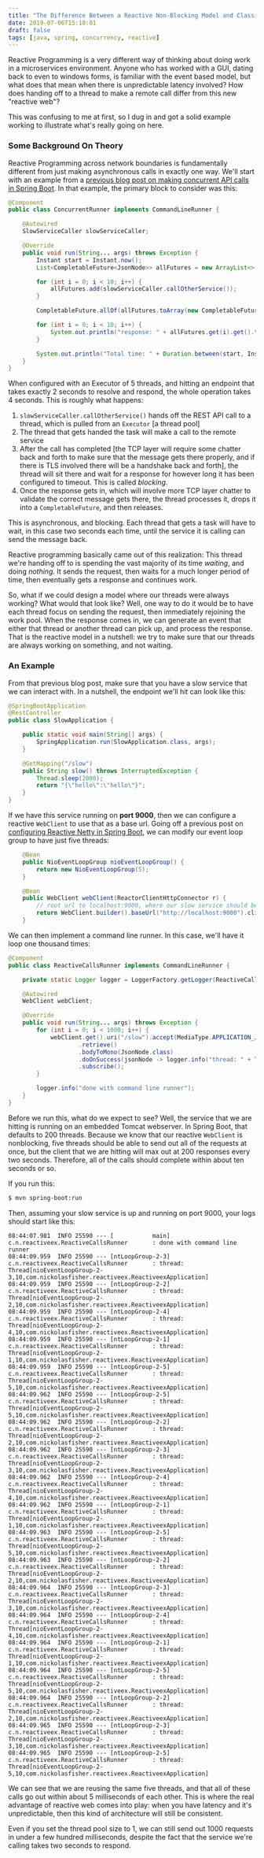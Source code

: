 ```yaml
---
title: "The Difference Between a Reactive Non-Blocking Model and Classic Asynchronous Code"
date: 2019-07-06T15:10:01
draft: false
tags: [java, spring, concurrency, reactive]
---
```


Reactive Programming is a very different way of thinking about doing work in a microservices environment. Anyone who has worked with a GUI, dating back to even to windows forms, is familiar with the event based model, but what does that mean when there is unpredictable latency involved? How does handing off to a thread to make a remote call differ from this new "reactive web"?

This was confusing to me at first, so I dug in and got a solid example working to illustrate what's really going on here.

### Some Background On Theory

Reactive Programming across network boundaries is fundamentally different from just making asynchronous calls in exactly one way. We'll start with an example from a [previous blog post on making concurrent API calls in Spring Boot](https://nickolasfisher.com/blog/how-to-make-concurrent-service-api-calls-in-java-using-spring-boot). In that example, the primary block to consider was this:

```java
@Component
public class ConcurrentRunner implements CommandLineRunner {

    @Autowired
    SlowServiceCaller slowServiceCaller;

    @Override
    public void run(String... args) throws Exception {
        Instant start = Instant.now();
        List<CompletableFuture<JsonNode>> allFutures = new ArrayList<>();

        for (int i = 0; i < 10; i++) {
            allFutures.add(slowServiceCaller.callOtherService());
        }

        CompletableFuture.allOf(allFutures.toArray(new CompletableFuture[0])).join();

        for (int i = 0; i < 10; i++) {
            System.out.println("response: " + allFutures.get(i).get().toString());
        }

        System.out.println("Total time: " + Duration.between(start, Instant.now()).getSeconds());
    }
}

```

When configured with an Executor of 5 threads, and hitting an endpoint that takes exactly 2 seconds to resolve and respond, the whole operation takes 4 seconds. This is roughly what happens:

1. `slowServiceCaller.callOtherService()` hands off the REST API call to a thread, which is pulled from an `Executor` \[a thread pool\]
2. The thread that gets handed the task will make a call to the remote service
3. After the call has completed \[the TCP layer will require some chatter back and forth to make sure that the message gets there properly, and if there is TLS involved there will be a handshake back and forth\], the thread will sit there and wait for a response for however long it has been configured to timeout. This is called _blocking_.
4. Once the response gets in, which will involve more TCP layer chatter to validate the correct message gets there, the thread processes it, drops it into a `CompletableFuture`, and then releases.

This is asynchronous, and blocking. Each thread that gets a task will have to wait, in this case two seconds each time, until the service it is calling can send the message back.

Reactive programming basically came out of this realization: This thread we're handing off to is spending the vast majority of its time _waiting_, and doing _nothing_. It sends the request, then waits for a much longer period of time, then eventually gets a response and continues work.

So, what if we could design a model where our threads were always working? What would that look like? Well, one way to do it would be to have each thread focus on sending the request, then immediately rejoining the work pool. When the response comes in, we can generate an event that either that thread or another thread can pick up, and process the response. That is the reactive model in a nutshell: we try to make sure that our threads are always working on something, and not waiting.

### An Example

From that previous blog post, make sure that you have a slow service that we can interact with. In a nutshell, the endpoint we'll hit can look like this:

```java
@SpringBootApplication
@RestController
public class SlowApplication {

    public static void main(String[] args) {
        SpringApplication.run(SlowApplication.class, args);
    }

    @GetMapping("/slow")
    public String slow() throws InterruptedException {
        Thread.sleep(2000);
        return "{\"hello\":\"hello\"}";
    }
}

```

If we have this service running on **port 9000**, then we can configure a reactive `WebClient` to use that as a base url. Going off a previous post on [configuring Reactive Netty in Spring Boot](https://nickolasfisher.com/blog/how-to-configure-reactive-netty-in-spring-boot-in-depth), we can modify our event loop group to have just five threads:

```java
    @Bean
    public NioEventLoopGroup nioEventLoopGroup() {
        return new NioEventLoopGroup(5);
    }

    @Bean
    public WebClient webClient(ReactorClientHttpConnector r) {
        // root url to localhost:9000, where our slow service should be running
        return WebClient.builder().baseUrl("http://localhost:9000").clientConnector(r).build();
    }

```

We can then implement a command line runner. In this case, we'll have it loop one thousand times:

```java
@Component
public class ReactiveCallsRunner implements CommandLineRunner {

    private static Logger logger = LoggerFactory.getLogger(ReactiveCallsRunner.class);

    @Autowired
    WebClient webClient;

    @Override
    public void run(String... args) throws Exception {
        for (int i = 0; i < 1000; i++) {
            webClient.get().uri("/slow").accept(MediaType.APPLICATION_JSON)
                    .retrieve()
                    .bodyToMono(JsonNode.class)
                    .doOnSuccess(jsonNode -> logger.info("thread: " + Thread.currentThread()))
                    .subscribe();
        }

        logger.info("done with command line runner");
    }
}

```

Before we run this, what do we expect to see? Well, the service that we are hitting is running on an embedded Tomcat webserver. In Spring Boot, that defaults to 200 threads. Because we know that our reactive `WebClient` is nonblocking, five threads should be able to send out all of the requests at once, but the client that we are hitting will max out at 200 responses every two seconds. Therefore, all of the calls should complete within about ten seconds or so.

If you run this:

```bash
$ mvn spring-boot:run

```

Then, assuming your slow service is up and running on port 9000, your logs should start like this:

```
08:44:07.981  INFO 25590 --- [           main] c.n.reactiveex.ReactiveCallsRunner       : done with command line runner
08:44:09.959  INFO 25590 --- [ntLoopGroup-2-3] c.n.reactiveex.ReactiveCallsRunner       : thread: Thread[nioEventLoopGroup-2-3,10,com.nickolasfisher.reactiveex.ReactiveexApplication]
08:44:09.959  INFO 25590 --- [ntLoopGroup-2-2] c.n.reactiveex.ReactiveCallsRunner       : thread: Thread[nioEventLoopGroup-2-2,10,com.nickolasfisher.reactiveex.ReactiveexApplication]
08:44:09.959  INFO 25590 --- [ntLoopGroup-2-4] c.n.reactiveex.ReactiveCallsRunner       : thread: Thread[nioEventLoopGroup-2-4,10,com.nickolasfisher.reactiveex.ReactiveexApplication]
08:44:09.959  INFO 25590 --- [ntLoopGroup-2-1] c.n.reactiveex.ReactiveCallsRunner       : thread: Thread[nioEventLoopGroup-2-1,10,com.nickolasfisher.reactiveex.ReactiveexApplication]
08:44:09.959  INFO 25590 --- [ntLoopGroup-2-5] c.n.reactiveex.ReactiveCallsRunner       : thread: Thread[nioEventLoopGroup-2-5,10,com.nickolasfisher.reactiveex.ReactiveexApplication]
08:44:09.962  INFO 25590 --- [ntLoopGroup-2-5] c.n.reactiveex.ReactiveCallsRunner       : thread: Thread[nioEventLoopGroup-2-5,10,com.nickolasfisher.reactiveex.ReactiveexApplication]
08:44:09.962  INFO 25590 --- [ntLoopGroup-2-2] c.n.reactiveex.ReactiveCallsRunner       : thread: Thread[nioEventLoopGroup-2-2,10,com.nickolasfisher.reactiveex.ReactiveexApplication]
08:44:09.962  INFO 25590 --- [ntLoopGroup-2-3] c.n.reactiveex.ReactiveCallsRunner       : thread: Thread[nioEventLoopGroup-2-3,10,com.nickolasfisher.reactiveex.ReactiveexApplication]
08:44:09.962  INFO 25590 --- [ntLoopGroup-2-4] c.n.reactiveex.ReactiveCallsRunner       : thread: Thread[nioEventLoopGroup-2-4,10,com.nickolasfisher.reactiveex.ReactiveexApplication]
08:44:09.962  INFO 25590 --- [ntLoopGroup-2-1] c.n.reactiveex.ReactiveCallsRunner       : thread: Thread[nioEventLoopGroup-2-1,10,com.nickolasfisher.reactiveex.ReactiveexApplication]
08:44:09.963  INFO 25590 --- [ntLoopGroup-2-5] c.n.reactiveex.ReactiveCallsRunner       : thread: Thread[nioEventLoopGroup-2-5,10,com.nickolasfisher.reactiveex.ReactiveexApplication]
08:44:09.963  INFO 25590 --- [ntLoopGroup-2-2] c.n.reactiveex.ReactiveCallsRunner       : thread: Thread[nioEventLoopGroup-2-2,10,com.nickolasfisher.reactiveex.ReactiveexApplication]
08:44:09.964  INFO 25590 --- [ntLoopGroup-2-3] c.n.reactiveex.ReactiveCallsRunner       : thread: Thread[nioEventLoopGroup-2-3,10,com.nickolasfisher.reactiveex.ReactiveexApplication]
08:44:09.964  INFO 25590 --- [ntLoopGroup-2-4] c.n.reactiveex.ReactiveCallsRunner       : thread: Thread[nioEventLoopGroup-2-4,10,com.nickolasfisher.reactiveex.ReactiveexApplication]
08:44:09.964  INFO 25590 --- [ntLoopGroup-2-1] c.n.reactiveex.ReactiveCallsRunner       : thread: Thread[nioEventLoopGroup-2-1,10,com.nickolasfisher.reactiveex.ReactiveexApplication]
08:44:09.964  INFO 25590 --- [ntLoopGroup-2-5] c.n.reactiveex.ReactiveCallsRunner       : thread: Thread[nioEventLoopGroup-2-5,10,com.nickolasfisher.reactiveex.ReactiveexApplication]
08:44:09.964  INFO 25590 --- [ntLoopGroup-2-2] c.n.reactiveex.ReactiveCallsRunner       : thread: Thread[nioEventLoopGroup-2-2,10,com.nickolasfisher.reactiveex.ReactiveexApplication]
08:44:09.965  INFO 25590 --- [ntLoopGroup-2-3] c.n.reactiveex.ReactiveCallsRunner       : thread: Thread[nioEventLoopGroup-2-3,10,com.nickolasfisher.reactiveex.ReactiveexApplication]
08:44:09.965  INFO 25590 --- [ntLoopGroup-2-5] c.n.reactiveex.ReactiveCallsRunner       : thread: Thread[nioEventLoopGroup-2-5,10,com.nickolasfisher.reactiveex.ReactiveexApplication]

```

We can see that we are reusing the same five threads, and that all of these calls go out within about 5 milliseconds of each other. This is where the real advantage of reactive web comes into play: when you have latency and it's unpredictable, then this kind of architecture will still be consistent.

Even if you set the thread pool size to 1, we can still send out 1000 requests in under a few hundred milliseconds, despite the fact that the service we're calling takes two seconds to respond.
